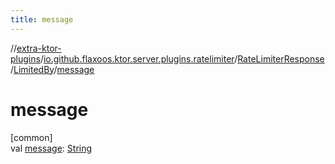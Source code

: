 ```yaml
---
title: message
---
```

//[extra-ktor-plugins](../../../../index.md)/[io.github.flaxoos.ktor.server.plugins.ratelimiter](../../index.md)/[RateLimiterResponse](../index.md)/[LimitedBy](index.md)/[message](message.md)



# message



[common]\
val [message](message.md): [String](https://kotlinlang.org/api/latest/jvm/stdlib/kotlin/-string/index.md)




